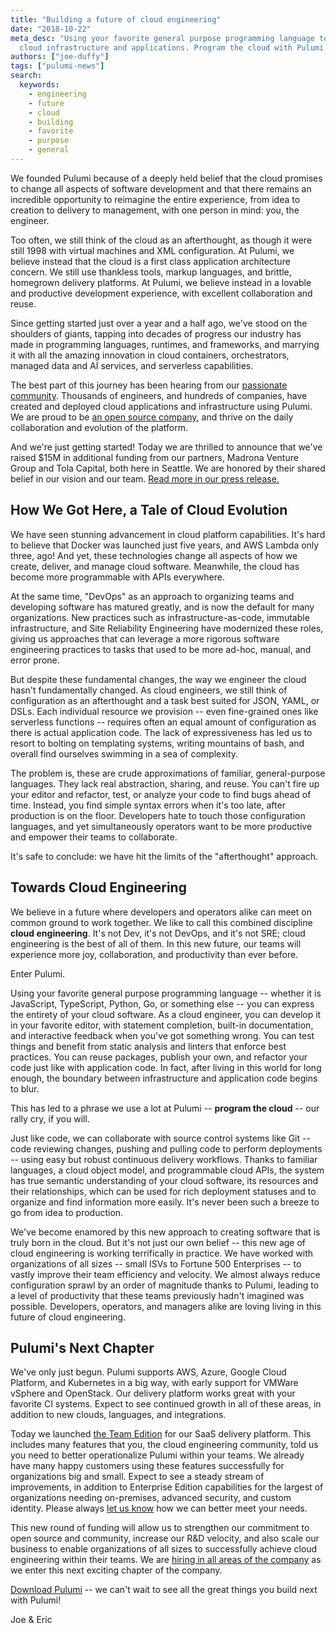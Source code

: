 ```yaml
---
title: "Building a future of cloud engineering"
date: "2018-10-22"
meta_desc: "Using your favorite general purpose programming language to define your
  cloud infrastructure and applications. Program the cloud with Pulumi."
authors: ["joe-duffy"]
tags: ["pulumi-news"]
search:
  keywords:
    - engineering
    - future
    - cloud
    - building
    - favorite
    - purpose
    - general
---
```


We founded Pulumi because of a deeply held belief that the cloud
promises to change all aspects of software development and that there
remains an incredible opportunity to reimagine the entire experience,
from idea to creation to delivery to management, with one person in
mind: you, the engineer.
<!--more-->

Too often, we still think of the cloud as an afterthought, as though it
were still 1998 with virtual machines and XML configuration. At Pulumi,
we believe instead that the cloud is a first class application
architecture concern. We still use thankless tools, markup languages,
and brittle, homegrown delivery platforms. At Pulumi, we believe instead
in a lovable and productive development experience, with excellent
collaboration and reuse.

Since getting started just over a year and a half ago, we've stood on
the shoulders of giants, tapping into decades of progress our industry
has made in programming languages, runtimes, and frameworks, and
marrying it with all the amazing innovation in cloud containers,
orchestrators, managed data and AI services, and serverless
capabilities.

The best part of this journey has been hearing from our [passionate community](https://slack.pulumi.com/). Thousands of engineers, and
hundreds of companies, have created and deployed cloud applications and
infrastructure using Pulumi. We are proud to be [an open source company](https://github.com/pulumi/pulumi), and thrive on the daily
collaboration and evolution of the platform.

And we're just getting started! Today we are thrilled to announce that
we've raised $15M in additional funding from our partners, Madrona
Venture Group and Tola Capital, both here in Seattle. We are honored by
their shared belief in our vision and our team. [Read more in our press
release.](https://info.pulumi.com/press-release/pulumi-announces-15m-in-series-a-funding-to-accelerate-development-and-adoption-of-its-cloud-native-development-platform)

## How We Got Here, a Tale of Cloud Evolution

We have seen stunning advancement in cloud platform capabilities. It's
hard to believe that Docker was launched just five years, and AWS Lambda
only three, ago! And yet, these technologies change all aspects of how
we create, deliver, and manage cloud software. Meanwhile, the cloud has
become more programmable with APIs everywhere.

At the same time, "DevOps" as an approach to organizing teams and
developing software has matured greatly, and is now the default for many
organizations. New practices such as infrastructure-as-code, immutable
infrastructure, and Site Reliability Engineering have modernized these
roles, giving us approaches that can leverage a more rigorous software
engineering practices to tasks that used to be more ad-hoc, manual, and
error prone.

But despite these fundamental changes, the way we engineer the cloud
hasn't fundamentally changed. As cloud engineers, we still think of configuration as an
afterthought and a task best suited for JSON, YAML, or DSLs. Each
individual resource we provision -- even fine-grained ones like
serverless functions -- requires often an equal amount of configuration
as there is actual application code. The lack of expressiveness has led
us to resort to bolting on templating systems, writing mountains of
bash, and overall find ourselves swimming in a sea of complexity.

The problem is, these are crude approximations of familiar, general-purpose languages. They
lack real abstraction, sharing, and reuse. You can't fire up your editor
and refactor, test, or analyze your code to find bugs ahead of time.
Instead, you find simple syntax errors when it's too late, after
production is on the floor. Developers hate to touch those configuration
languages, and yet simultaneously operators want to be more productive
and empower their teams to collaborate.

It's safe to conclude: we have hit the limits of the "afterthought"
approach.

## Towards Cloud Engineering

We believe in a future where developers and operators alike can meet on
common ground to work together. We like to call this combined discipline
**cloud engineering**. It's not Dev, it's not DevOps, and it's not
SRE; cloud engineering is the best of all of them. In this new future, our teams will
experience more joy, collaboration, and productivity than ever before.

Enter Pulumi.

Using your favorite general purpose programming language -- whether it
is JavaScript, TypeScript, Python, Go, or something else -- you can
express the entirety of your cloud software. As a cloud engineer, you can develop it in your
favorite editor, with statement completion, built-in documentation, and
interactive feedback when you've got something wrong. You can test
things and benefit from static analysis and linters that enforce best
practices. You can reuse packages, publish your own, and refactor your
code just like with application code. In fact, after living in this
world for long enough, the boundary between infrastructure and
application code begins to blur.

This has led to a phrase we use a lot at Pulumi -- **program the
cloud** -- our rally cry, if you will.

Just like code, we can collaborate with source control systems like Git
-- code reviewing changes, pushing and pulling code to perform
deployments -- using easy but robust continuous delivery workflows.
Thanks to familiar languages, a cloud object model, and programmable cloud
APIs, the system has true semantic understanding of your cloud software,
its resources and their relationships, which can be used for rich
deployment statuses and to organize and find information more easily.
It's never been such a breeze to go from idea to production.

We've become enamored by this new approach to creating software that is
truly born in the cloud. But it's not just our own belief -- this new age of cloud engineering is
working terrifically in practice. We have worked with organizations of
all sizes -- small ISVs to Fortune 500 Enterprises -- to vastly
improve their team efficiency and velocity. We almost always reduce
configuration sprawl by an order of magnitude thanks to Pulumi, leading
to a level of productivity that these teams previously hadn't imagined
was possible. Developers, operators, and managers alike are loving
living in this future of cloud engineering.

## Pulumi's Next Chapter

We've only just begun. Pulumi supports AWS, Azure, Google Cloud
Platform, and Kubernetes in a big way, with early support for VMWare
vSphere and OpenStack. Our delivery platform works great with your
favorite CI systems. Expect to see continued growth in all of these
areas, in addition to new clouds, languages, and integrations.

Today we launched [the Team Edition](/pricing/) for our
SaaS delivery platform. This includes many features that you, the cloud engineering
community, told us you need to better operationalize Pulumi within your
teams. We already have many happy customers using these features
successfully for organizations big and small. Expect to see a steady
stream of improvements, in addition to Enterprise Edition capabilities
for the largest of organizations needing on-premises, advanced security,
and custom identity. Please always [let us
know](/contact) how we can better meet your
needs.

This new round of funding will allow us to strengthen our commitment to
open source and community, increase our R&D velocity, and also scale our
business to enable organizations of all sizes to successfully achieve
cloud engineering within their teams. We are [hiring in all areas of the
company](/careers) as we enter this next exciting
chapter of the company.

[Download Pulumi](/docs/install/) -- we
can't wait to see all the great things you build next with Pulumi!

Joe & Eric
